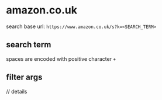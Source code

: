 # amazon.co.uk

search base url: `https://www.amazon.co.uk/s?k=<SEARCH_TERM>`

## search term
spaces are encoded with positive character `+`

## filter args
// details
